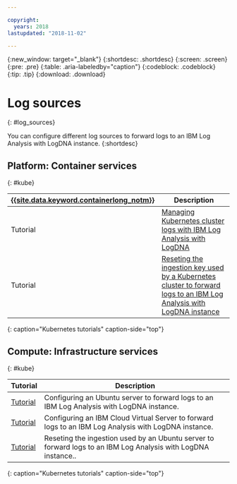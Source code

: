 ```yaml
---

copyright:
  years: 2018
lastupdated: "2018-11-02"

---
```


{:new_window: target="_blank"}
{:shortdesc: .shortdesc}
{:screen: .screen}
{:pre: .pre}
{:table: .aria-labeledby="caption"}
{:codeblock: .codeblock}
{:tip: .tip}
{:download: .download}

# Log sources
{: #log_sources}

You can configure different log sources to forward logs to an IBM Log Analysis with LogDNA instance.
{:shortdesc}

## Platform: Container services
{: #kube}

| [{{site.data.keyword.containerlong_notm}}](/docs/containers/container_index.html#container_index) | Description |
|---------------------------------------------------------------------------------------------------|-------------|
| Tutorial | [Managing Kubernetes cluster logs with IBM Log Analysis with LogDNA](/docs/services/Log-Analysis-with-LogDNA/tutorials/kube.html#kube)| 
| Tutorial | [Reseting the ingestion key used by a Kubernetes cluster to forward logs to an IBM Log Analysis with LogDNA instance](/docs/services/Log-Analysis-with-LogDNA/tutorials/kube_reset_ingestion.html#kube_reset) | 
{: caption="Kubernetes tutorials" caption-side="top"} 




## Compute: Infrastructure services 
{: #kube}

| Tutorial      | Description |
|---------------|-------------|
| [Tutorial ]() | Configuring an Ubuntu server to forward logs to an IBM Log Analysis with LogDNA instance. | 
| [Tutorial ]() | Configuring an IBM Cloud Virtual Server to forward logs to an IBM Log Analysis with LogDNA instance. |
| [Tutorial ]() | Reseting the ingestion used by an Ubuntu server to forward logs to an IBM Log Analysis with LogDNA instance.. | 
{: caption="Kubernetes tutorials" caption-side="top"} 